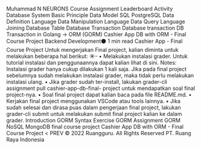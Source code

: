 
Muhammad N
NEURONS
Course Assignment Leaderboard Activity
Database System
Basic Principle
Data Model
SQL
PostgreSQL
Data Definition Language
Data Manipulation Language
Data Query Language
Joining Database Table
Database Transaction
Database transaction
DB Transaction in Golang →
ORM (GORM)
Cashier App DB with ORM - Final Course Project
Backend Development⚫ 1 min read
Cashier App - Final Course Project
Untuk mengerjakan Final project, kalian diminta untuk melakukan beberapa hal berikut:
☀-
• Melakukan instalasi grader. Untuk tutorial instalasi dan penggunaannya dapat kalian lihat di sini.
Notes: Instalasi grader hanya cukup dilakukan 1 kali saja. Jika pada final project sebelumnya sudah melakukan instalasi grader, maka tidak perlu melakukan instalasi ulang.
• Jika grader sudah ter-install, lakukan grader-cli assignment pull cashier-app-db-final- project untuk mendapatkan soal final project-nya.
• Soal final project dapat kalian baca pada file README.md.
• Kerjakan final project menggunakan VSCode atau tools lainnya.
• Jika sudah selesai dan dirasa puas dalam pengerjaan final project, lakukan grader-cli submit untuk melakukan submit final project kalian ke dalam grader.
Introduction
GORM Syntax
Exercise GORM
Assignment GORM
NoSQL
MongoDB
final course project
Cashier App DB with ORM - Final
Course Project
< PREV
© 2022 Ruangguru. All Rights Reserved PT. Ruang Raya Indonesia